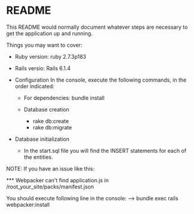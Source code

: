 # README

This README would normally document whatever steps are necessary to get the
application up and running.

Things you may want to cover:

* Ruby version: ruby 2.7.3p183
* Rails versio: Rails 6.1.4

* Configuration
  In the console, execute the following commands, in the order indicated:
  
  - For dependencies:
    bundle install
    
  - Database creation
    * rake db:create
    * rake db:migrate

* Database initialization
  - In the start.sql file you will find the INSERT statements for each of the entities.

NOTE: If you have an issue like this:

*** Webpacker can't find application.js in /root_your_site/packs/manifest.json

You should execute following line in the console: --> bundle exec rails webpacker:install
